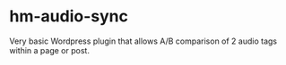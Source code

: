 hm-audio-sync
=============

Very basic Wordpress plugin that allows A/B comparison of 2 audio tags within a page or post.